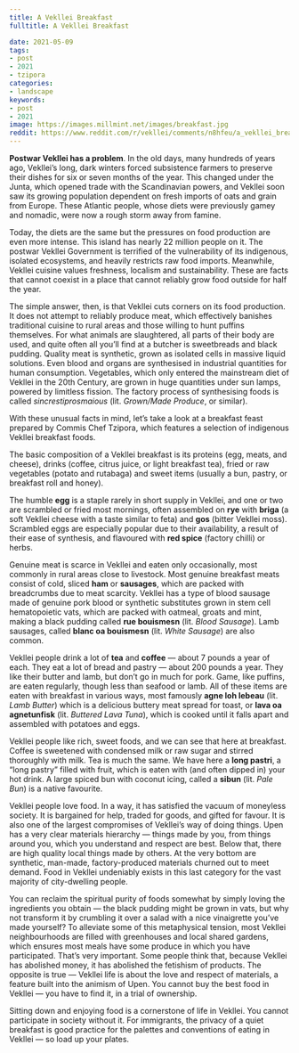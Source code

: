 ```yaml
---
title: A Vekllei Breakfast
fulltitle: A Vekllei Breakfast

date: 2021-05-09
tags:
- post
- 2021
- tzipora
categories:
- landscape
keywords:
- post
- 2021
image: https://images.millmint.net/images/breakfast.jpg
reddit: https://www.reddit.com/r/vekllei/comments/n8hfeu/a_vekllei_breakfast/
---
```


**Postwar Vekllei has a problem**. In the old days, many hundreds of years ago, Vekllei’s long, dark winters forced subsistence farmers to preserve their dishes for six or seven months of the year. This changed under the Junta, which opened trade with the Scandinavian powers, and Vekllei soon saw its growing population dependent on fresh imports of oats and grain from Europe. These Atlantic people, whose diets were previously gamey and nomadic, were now a rough storm away from famine.

Today, the diets are the same but the pressures on food production are even more intense. This island has nearly 22 million people on it. The postwar Vekllei Government is terrified of the vulnerability of its indigenous, isolated ecosystems, and heavily restricts raw food imports. Meanwhile, Vekllei cuisine values freshness, localism and sustainability. These are facts that cannot coexist in a place that cannot reliably grow food outside for half the year.

The simple answer, then, is that Vekllei cuts corners on its food production. It does not attempt to reliably produce meat, which effectively banishes traditional cuisine to rural areas and those willing to hunt puffins themselves. For what animals are slaughtered, all parts of their body are used, and quite often all you’ll find at a butcher is sweetbreads and black pudding. Quality meat is synthetic, grown as isolated cells in massive liquid solutions. Even blood and organs are synthesised in industrial quantities for human consumption. Vegetables, which only entered the mainstream diet of Vekllei in the 20th Century, are grown in huge quantities under sun lamps, powered by limitless fission. The factory process of synthesising foods is called *sincrestiprosmaious* (lit. *Grown/Made Produce*, or similar).

With these unusual facts in mind, let’s take a look at a breakfast feast prepared by Commis Chef Tzipora, which features a selection of indigenous Vekllei breakfast foods.

The basic composition of a Vekllei breakfast is its proteins (egg, meats, and cheese), drinks (coffee, citrus juice, or light breakfast tea), fried or raw vegetables (potato and rutabaga) and sweet items (usually a bun, pastry, or breakfast roll and honey).

The humble **egg** is a staple rarely in short supply in Vekllei, and one or two are scrambled or fried most mornings, often assembled on **rye** with **briga** (a soft Vekllei cheese with a taste similar to feta) and **gos** (bitter Vekllei moss). Scrambled eggs are especially popular due to their availability, a result of their ease of synthesis, and flavoured with **red spice** (factory chilli) or herbs.

Genuine meat is scarce in Vekllei and eaten only occasionally, most commonly in rural areas close to livestock. Most genuine breakfast meats consist of cold, sliced **ham** or **sausages**, which are packed with breadcrumbs due to meat scarcity. Vekllei has a type of blood sausage made of genuine pork blood or synthetic substitutes grown in stem cell hematopoietic vats, which are packed with oatmeal, groats and mint, making a black pudding called **rue bouismesn** (lit. *Blood Sausage*). Lamb sausages, called **blanc oa bouismesn** (lit. *White Sausage*) are also common.

Vekllei people drink a lot of **tea** and **coffee** — about 7 pounds a year of each. They eat a lot of bread and pastry — about 200 pounds a year. They like their butter and lamb, but don’t go in much for pork. Game, like puffins, are eaten regularly, though less than seafood or lamb. All of these items are eaten with breakfast in various ways, most famously **agne loh lebeau** (lit. *Lamb Butter*) which is a delicious buttery meat spread for toast, or **lava oa agnetunfisk** (lit. *Buttered Lava Tuna*), which is cooked until it falls apart and assembled with potatoes and eggs.

Vekllei people like rich, sweet foods, and we can see that here at breakfast. Coffee is sweetened with condensed milk or raw sugar and stirred thoroughly with milk. Tea is much the same. We have here a **long pastri**, a “long pastry” filled with fruit, which is eaten with (and often dipped in) your hot drink. A large spiced bun with coconut icing, called a **sibun** (lit. *Pale Bun*) is a native favourite.

Vekllei people love food. In a way, it has satisfied the vacuum of moneyless society. It is bargained for help, traded for goods, and gifted for favour. It is also one of the largest compromises of Vekllei’s way of doing things. Upen has a very clear materials hierarchy — things made by you, from things around you, which you understand and respect are best. Below that, there are high quality local things made by others. At the very bottom are synthetic, man-made, factory-produced materials churned out to meet demand. Food in Vekllei undeniably exists in this last category for the vast majority of city-dwelling people.

You can reclaim the spiritual purity of foods somewhat by simply loving the ingredients you obtain — the black pudding might be grown in vats, but why not transform it by crumbling it over a salad with a nice vinaigrette you’ve made yourself? To alleviate some of this metaphysical tension, most Vekllei neighbourhoods are filled with greenhouses and local shared gardens, which ensures most meals have some produce in which you have participated. That’s very important. Some people think that, because Vekllei has abolished money, it has abolished the fetishism of products. The opposite is true — Vekllei life is about the love and respect of materials, a feature built into the animism of Upen. You cannot buy the best food in Vekllei — you have to find it, in a trial of ownership.

Sitting down and enjoying food is a cornerstone of life in Vekllei. You cannot participate in society without it. For immigrants, the privacy of a quiet breakfast is good practice for the palettes and conventions of eating in Vekllei — so load up your plates.

